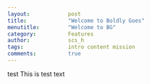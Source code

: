 ```yaml
---
layout:            post
title:             "Welcome to Boldly Goes"
menutitle:         "Welcome to BG"
category:          Features
author:            scs_h
tags:              intro content mission
comments:          true
---
```


test This is test text